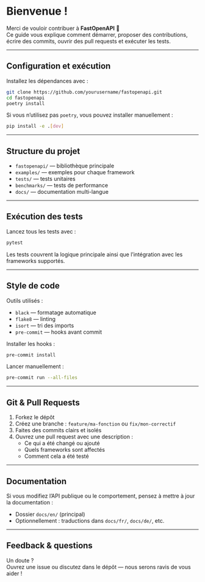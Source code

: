 # Bienvenue !

Merci de vouloir contribuer à **FastOpenAPI** 🎉  
Ce guide vous explique comment démarrer, proposer des contributions, écrire des commits, ouvrir des pull requests et exécuter les tests.

---

## Configuration et exécution

Installez les dépendances avec :

```bash
git clone https://github.com/yourusername/fastopenapi.git
cd fastopenapi
poetry install
```

Si vous n’utilisez pas `poetry`, vous pouvez installer manuellement :

```bash
pip install -e .[dev]
```

---

## Structure du projet

- `fastopenapi/` — bibliothèque principale
- `examples/` — exemples pour chaque framework
- `tests/` — tests unitaires
- `benchmarks/` — tests de performance
- `docs/` — documentation multi-langue

---

## Exécution des tests

Lancez tous les tests avec :

```bash
pytest
```

Les tests couvrent la logique principale ainsi que l’intégration avec les frameworks supportés.

---

## Style de code

Outils utilisés :

- `black` — formatage automatique
- `flake8` — linting
- `isort` — tri des imports
- `pre-commit` — hooks avant commit

Installer les hooks :

```bash
pre-commit install
```

Lancer manuellement :

```bash
pre-commit run --all-files
```

---

## Git & Pull Requests

1. Forkez le dépôt
2. Créez une branche : `feature/ma-fonction` ou `fix/mon-correctif`
3. Faites des commits clairs et isolés
4. Ouvrez une pull request avec une description :
   - Ce qui a été changé ou ajouté
   - Quels frameworks sont affectés
   - Comment cela a été testé

---

## Documentation

Si vous modifiez l’API publique ou le comportement, pensez à mettre à jour la documentation :

- Dossier `docs/en/` (principal)
- Optionnellement : traductions dans `docs/fr/`, `docs/de/`, etc.

---

## Feedback & questions

Un doute ?  
Ouvrez une issue ou discutez dans le dépôt — nous serons ravis de vous aider !

